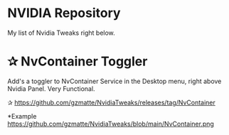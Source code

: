 # NVIDIA Repository
My list of Nvidia Tweaks right below.

# ✰ NvContainer Toggler

Add's a toggler to NvContainer Service in the Desktop menu, right above Nvidia Panel. Very Functional.

✰ https://github.com/gzmatte/NvidiaTweaks/releases/tag/NvContainer


*Example
https://github.com/gzmatte/NvidiaTweaks/blob/main/NvContainer.png
